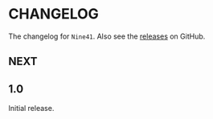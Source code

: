 # CHANGELOG

The changelog for `Nine41`. Also see the [releases](https://github.com/jessesquires/Nine41/releases) on GitHub.

NEXT
----

1.0
---

Initial release.
